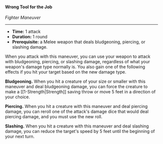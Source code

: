 #### Wrong Tool for the Job
*Fighter Maneuver*
___
- **Time:** 1 attack
- **Duration:** 1 round
- **Prerequisite:** a Melee weapon that deals bludgeoning, piercing, or slashing damage.

When you attack with this maneuver, you can use your weapon to attack with bludgeoning, piercing, or slashing damage, regardless of what your weapon's damage type normally is. You also gain one of the following effects if you hit your target based on the new damage type.

**Bludgeoning.** When you hit a creature of your size or smaller with this maneuver and deal bludgeoning damage, you can force the creature to make a [[1-Strength|Strength]] saving throw or move 5 feet in a direction of your choice.

**Piercing.** When you hit a creature with this maneuver and deal piercing damage, you can reroll one of the attack's damage dice that would deal piercing damage, and you must use the new roll. 

**Slashing.** When you hit a creature with this maneuver and deal slashing damage, you can reduce the target's speed by 5 feet until the beginning of your next turn.